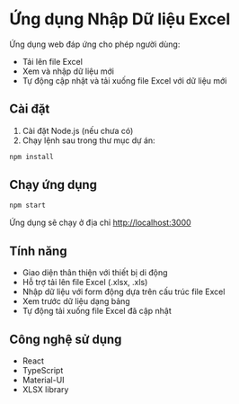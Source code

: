 # Ứng dụng Nhập Dữ liệu Excel

Ứng dụng web đáp ứng cho phép người dùng:
- Tải lên file Excel
- Xem và nhập dữ liệu mới
- Tự động cập nhật và tải xuống file Excel với dữ liệu mới

## Cài đặt

1. Cài đặt Node.js (nếu chưa có)
2. Chạy lệnh sau trong thư mục dự án:
```bash
npm install
```

## Chạy ứng dụng

```bash
npm start
```

Ứng dụng sẽ chạy ở địa chỉ [http://localhost:3000](http://localhost:3000)

## Tính năng

- Giao diện thân thiện với thiết bị di động
- Hỗ trợ tải lên file Excel (.xlsx, .xls)
- Nhập dữ liệu với form động dựa trên cấu trúc file Excel
- Xem trước dữ liệu dạng bảng
- Tự động tải xuống file Excel đã cập nhật

## Công nghệ sử dụng

- React
- TypeScript
- Material-UI
- XLSX library
